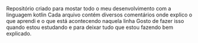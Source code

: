 Repositório criado para mostar todo o meu desenvolvimento com a linguagem kotlin
Cada arquivo contém diversos comentários onde explico o que aprendi e o que está acontecendo naquela linha
Gosto de fazer isso quando estou estudando e para deixar tudo que estou fazendo bem explicado.
